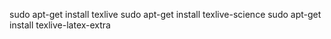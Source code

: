 sudo apt-get install texlive
sudo apt-get install texlive-science
sudo apt-get install texlive-latex-extra
